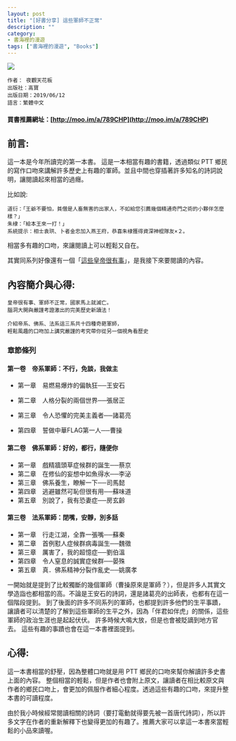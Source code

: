 ```yaml
---
layout: post
title: "[好書分享] 這些軍師不正常"
description: ""
category: 
- 書海裡的漫遊
tags: ["書海裡的漫遊", "Books"]
---
```



<div><a href="http://moo.im/a/789CHP" title="這些軍師不正常"><img src="https://cdn.readmoo.com/cover/5f/f70cg87_210x315.jpg?v=0"></a></div>

```
作者： 夜觀天花板  
出版社：高寶 
出版日期：2019/06/12 
語言：繁體中文 
```

#### 買書推薦網址：[http://moo.im/a/789CHP](http://moo.im/a/789CHP)

## 前言:

這一本是今年所讀完的第一本書。  這是一本相當有趣的書籍，透過類似 PTT 鄉民的寫作口吻來講解許多歷史上有趣的軍師。並且中間也穿插著許多知名的詩詞說明，讓閱讀起來相當的過癮。

比如說:

```
道衍：「王爺不要怕，貧僧是人畜無害的出家人，不如給您引薦幾個精通奇門之術的小夥伴怎麼樣？」
朱棣：「給本王來一打！」
系統提示：相士袁珙、卜者金忠加入燕王府，恭喜朱棣獲得資深神棍隊友×２。
```

相當多有趣的口吻，來讓閱讀上可以輕鬆又自在。

其實同系列好像還有一個「[這些皇帝很有事](http://moo.im/a/frFJMN)」，是我接下來要閱讀的內容。



## 內容簡介與心得:

```
皇帝很有事、軍師不正常，國家馬上就滅亡。
腦洞大開與嚴謹考證激出的完美歷史新讀法！

介紹帝系、佛系、法系這三系共十四種奇葩軍師，
輕鬆風趣的口吻加上講究嚴謹的考究帶你從另一個視角看歷史
```

### 章節條列

#### 第一卷　帝系軍師：不行，免談，我做主

- 第一章　易燃易爆炸的偏執狂──王安石

- 第二章　人格分裂的兩個世界──張居正

- 第三章　令人恐懼的完美主義者──諸葛亮

- 第四章　誓做中華FLAG第一人──曹操

#### 第二卷　佛系軍師：好的，都行，隨便你
- 第一章　戲精牆頭草症候群的誕生──蔡京
- 第二章　在修仙的妄想中如魚得水──李泌
- 第三章　佛系養生，瞭解一下──司馬懿
- 第四章　逃避雖然可恥但很有用──蘇味道
- 第五章　別說了，我有恐妻症──房玄齡

#### 第三卷　法系軍師：閉嘴，安靜，別多話
- 第一章　行走江湖，全靠一張嘴──蘇秦
- 第二章　首例懟人症候群病毒誕生──魏徵
- 第三章　厲害了，我的超憶症──劉伯溫
- 第四章　令人窒息的誠實症候群──晏殊
- 第五章　真．佛系精神分裂作亂史──姚廣孝

一開始就是提到了比較獨斷的幾個軍師（曹操原來是軍師？），但是許多人其實文學造詣也都相當的高。不論是王安石的詩詞，還是諸葛亮的出師表，也都有在這一個階段提到。 到了後面的許多不同系列的軍師，也都提到許多他們的生平事蹟，讓讀者可以清楚的了解到這些軍師的生平之外，因為「伴君如伴虎」的關係，這些軍師的政治生涯也是起起伏伏。 許多時候大鳴大放，但是也會被貶謫到地方官去。 這些有趣的事蹟也會在這一本書裡面提到。




## 心得:

這一本書相當的舒壓，因為整體口吻就是用 PTT 鄉民的口吻來幫你解讀許多史書上面的內容。 整個相當的輕鬆，但是作者也會附上原文，讓讀者在相比較原文與作者的鄉民口吻上，會更加的佩服作者細心程度。透過這些有趣的口吻，來提升整本書的可讀程度。

由於我小時候經常閱讀相關的詩詞（要打電動就得要先被一首唐代詩詞），所以許多文字在作者的重新解釋下也變得更加的有趣了。推薦大家可以拿這一本書來當輕鬆的小品來讀喔。

